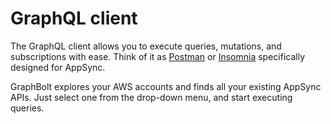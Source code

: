 # GraphQL client

The GraphQL client allows you to execute queries, mutations, and subscriptions with ease. Think of it as [Postman](https://www.postman.com/) or [Insomnia](https://insomnia.rest/) specifically designed for AppSync.

GraphBolt explores your AWS accounts and finds all your existing AppSync APIs. Just select one from the drop-down menu, and start executing queries.
